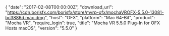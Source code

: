 {
  "date": "2017-02-08T00:00:00Z",
  "download_url": "https://cdn.borisfx.com/borisfx/store/mvrp-ofx/mochaVROFX-5.5.0-13081-bc3886d.mac.dmg",
  "host": "OFX",
  "platform": "Mac 64-Bit",
  "product": "Mocha VR",
  "require_login": true,
  "title": "Mocha VR 5.5.0 Plug-In for OFX Hosts macOS",
  "version": "5.5.0"
}

